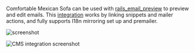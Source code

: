 Comfortable Mexican Sofa can be used with [rails_email_preview](https://github.com/glebm/rails_email_preview) to preview and edit emails.
This [integration](https://github.com/glebm/rails_email_preview/wiki/Edit-Emails-with-Comfortable-Mexican-Sofa) works by linking snippets and mailer actions, and fully supports I18n mirroring set up and premailer.

![screenshot](http://screencloud.net//img/screenshots/749d6c6a84b5d79b436ad627902944a8.png)

![CMS integration screenshot](http://screencloud.net//img/screenshots/c3437edd8cdd52dbff58663a0b30d6ca.png)